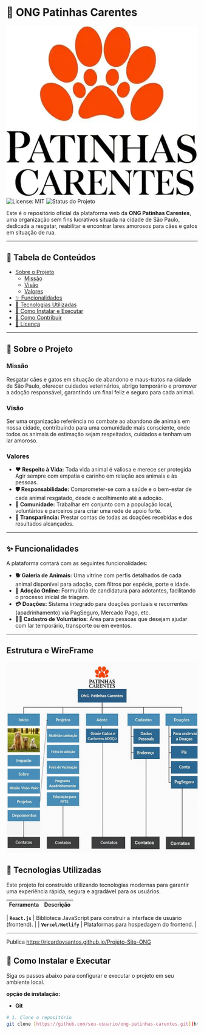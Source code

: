 # 🐾 ONG Patinhas Carentes
![Logo da Patinhas Carentes](img/logo.png)
![License: MIT](https://img.shields.io/badge/License-MIT-yellow.svg)
![Status do Projeto](https://img.shields.io/badge/status-em%20desenvolvimento-green)

Este é o repositório oficial da plataforma web da **ONG Patinhas Carentes**, uma organização sem fins lucrativos situada na cidade de São Paulo, dedicada a resgatar, reabilitar e encontrar lares amorosos para cães e gatos em situação de rua.

---

## 📜 Tabela de Conteúdos

* [Sobre o Projeto](#-sobre-o-projeto)
    * [Missão](#missão)
    * [Visão](#visão)
    * [Valores](#valores)
* [✨ Funcionalidades](#-funcionalidades)
* [🚀 Tecnologias Utilizadas](#-tecnologias-utilizadas)
* [🔧 Como Instalar e Executar](#-como-instalar-e-executar)
* [🤝 Como Contribuir](#-como-contribuir)
* [📄 Licença](#-licença)

---

## 📖 Sobre o Projeto

### Missão
Resgatar cães e gatos em situação de abandono e maus-tratos na cidade de São Paulo, oferecer cuidados veterinários, abrigo temporário e promover a adoção responsável, garantindo um final feliz e seguro para cada animal.

### Visão
Ser uma organização referência no combate ao abandono de animais em nossa cidade, contribuindo para uma comunidade mais consciente, onde todos os animais de estimação sejam respeitados, cuidados e tenham um lar amoroso.

### Valores
* **❤️ Respeito à Vida:** Toda vida animal é valiosa e merece ser protegida
 Agir sempre com empatia e carinho em relação aos animais e às pessoas.
* **🛡️ Responsabilidade:** Comprometer-se com a saúde e o bem-estar de cada animal resgatado, desde o acolhimento até a adoção.
* **👥 Comunidade:** Trabalhar em conjunto com a população local, voluntários e parceiros para criar uma rede de apoio forte.
* **🔎 Transparência:** Prestar contas de todas as doações recebidas e dos resultados alcançados.

---

## ✨ Funcionalidades

A plataforma contará com as seguintes funcionalidades:

* **🐕 Galeria de Animais:** Uma vitrine com perfis detalhados de cada animal disponível para adoção, com filtros por espécie, porte e idade.
* **📝 Adoção Online:** Formulário de candidatura para adotantes, facilitando o processo inicial de triagem.
* **💳 Doações:** Sistema integrado para doações pontuais e recorrentes (apadrinhamento) via PagSeguro, Mercado Pago, etc.
* **🙋‍♂️ Cadastro de Voluntários:** Área para pessoas que desejam ajudar com lar temporário, transporte ou em eventos.


---
## Estrutura e WireFrame
![estruturas, mapa do site, WireFrame](wireframe/Wireframe-ONG.jpg)

## 🚀 Tecnologias Utilizadas

Este projeto foi construído utilizando tecnologias modernas para garantir uma experiência rápida, segura e agradável para os usuários.

| Ferramenta | Descrição |
| :--- | :--- |

| **`React.js`** | Biblioteca JavaScript para construir a interface de usuário (frontend). |
| **`Vercel/Netlify`** | Plataformas para hospedagem do frontend. |


---
Publica
https://ricardovsantos.github.io/Projeto-Site-ONG

## 🔧 Como Instalar e Executar

Siga os passos abaixo para configurar e executar o projeto em seu ambiente local.

**opção de instalação:**
* **Git**

```bash
# 1. Clone o repositório
git clone [https://github.com/seu-usuario/ong-patinhas-carentes.git](https://github.com/seu-usuario/ong-patinhas-carentes.git)


